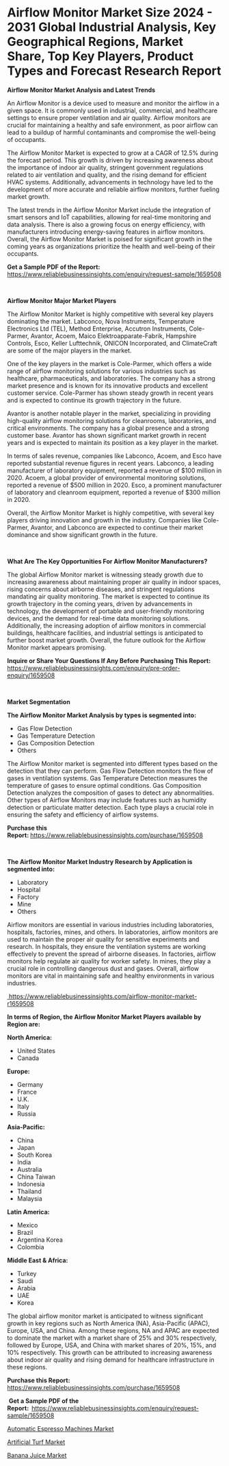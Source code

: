 <p><h1>Airflow Monitor Market Size 2024 - 2031 Global Industrial Analysis, Key Geographical Regions, Market Share, Top Key Players, Product Types and Forecast Research Report</h1></p><p><strong>Airflow Monitor Market Analysis and Latest Trends</strong></p>
<p><p>An Airflow Monitor is a device used to measure and monitor the airflow in a given space. It is commonly used in industrial, commercial, and healthcare settings to ensure proper ventilation and air quality. Airflow monitors are crucial for maintaining a healthy and safe environment, as poor airflow can lead to a buildup of harmful contaminants and compromise the well-being of occupants.</p><p>The Airflow Monitor Market is expected to grow at a CAGR of 12.5% during the forecast period. This growth is driven by increasing awareness about the importance of indoor air quality, stringent government regulations related to air ventilation and quality, and the rising demand for efficient HVAC systems. Additionally, advancements in technology have led to the development of more accurate and reliable airflow monitors, further fueling market growth.</p><p>The latest trends in the Airflow Monitor Market include the integration of smart sensors and IoT capabilities, allowing for real-time monitoring and data analysis. There is also a growing focus on energy efficiency, with manufacturers introducing energy-saving features in airflow monitors. Overall, the Airflow Monitor Market is poised for significant growth in the coming years as organizations prioritize the health and well-being of their occupants.</p></p>
<p><strong>Get a Sample PDF of the Report:&nbsp;</strong> <a href="https://www.reliablebusinessinsights.com/enquiry/request-sample/1659508">https://www.reliablebusinessinsights.com/enquiry/request-sample/1659508</a></p>
<p>&nbsp;</p>
<p><strong>Airflow Monitor Major Market Players</strong></p>
<p><p>The Airflow Monitor Market is highly competitive with several key players dominating the market. Labconco, Nova Instruments, Temperature Electronics Ltd (TEL), Method Enterprise, Accutron Instruments, Cole-Parmer, Avantor, Acoem, Maico Elektroapparate-Fabrik, Hampshire Controls, Esco, Keller Lufttechnik, ONICON Incorporated, and ClimateCraft are some of the major players in the market.</p><p>One of the key players in the market is Cole-Parmer, which offers a wide range of airflow monitoring solutions for various industries such as healthcare, pharmaceuticals, and laboratories. The company has a strong market presence and is known for its innovative products and excellent customer service. Cole-Parmer has shown steady growth in recent years and is expected to continue its growth trajectory in the future.</p><p>Avantor is another notable player in the market, specializing in providing high-quality airflow monitoring solutions for cleanrooms, laboratories, and critical environments. The company has a global presence and a strong customer base. Avantor has shown significant market growth in recent years and is expected to maintain its position as a key player in the market.</p><p>In terms of sales revenue, companies like Labconco, Acoem, and Esco have reported substantial revenue figures in recent years. Labconco, a leading manufacturer of laboratory equipment, reported a revenue of $100 million in 2020. Acoem, a global provider of environmental monitoring solutions, reported a revenue of $500 million in 2020. Esco, a prominent manufacturer of laboratory and cleanroom equipment, reported a revenue of $300 million in 2020.</p><p>Overall, the Airflow Monitor Market is highly competitive, with several key players driving innovation and growth in the industry. Companies like Cole-Parmer, Avantor, and Labconco are expected to continue their market dominance and show significant growth in the future.</p></p>
<p>&nbsp;</p>
<p><strong>What Are The Key Opportunities For Airflow Monitor Manufacturers?</strong></p>
<p><p>The global Airflow Monitor market is witnessing steady growth due to increasing awareness about maintaining proper air quality in indoor spaces, rising concerns about airborne diseases, and stringent regulations mandating air quality monitoring. The market is expected to continue its growth trajectory in the coming years, driven by advancements in technology, the development of portable and user-friendly monitoring devices, and the demand for real-time data monitoring solutions. Additionally, the increasing adoption of airflow monitors in commercial buildings, healthcare facilities, and industrial settings is anticipated to further boost market growth. Overall, the future outlook for the Airflow Monitor market appears promising.</p></p>
<p><strong>Inquire or Share Your Questions If Any Before Purchasing This Report:</strong> <a href="https://www.reliablebusinessinsights.com/enquiry/pre-order-enquiry/1659508">https://www.reliablebusinessinsights.com/enquiry/pre-order-enquiry/1659508</a></p>
<p>&nbsp;</p>
<p><strong>Market Segmentation</strong></p>
<p><strong>The Airflow Monitor Market Analysis by types is segmented into:</strong></p>
<p><ul><li>Gas Flow Detection</li><li>Gas Temperature Detection</li><li>Gas Composition Detection</li><li>Others</li></ul></p>
<p><p>The Airflow Monitor market is segmented into different types based on the detection that they can perform. Gas Flow Detection monitors the flow of gases in ventilation systems. Gas Temperature Detection measures the temperature of gases to ensure optimal conditions. Gas Composition Detection analyzes the composition of gases to detect any abnormalities. Other types of Airflow Monitors may include features such as humidity detection or particulate matter detection. Each type plays a crucial role in ensuring the safety and efficiency of airflow systems.</p></p>
<p><strong>Purchase this Report:&nbsp;</strong><a href="https://www.reliablebusinessinsights.com/purchase/1659508">https://www.reliablebusinessinsights.com/purchase/1659508</a></p>
<p>&nbsp;</p>
<p><strong>The Airflow Monitor Market Industry Research by Application is segmented into:</strong></p>
<p><ul><li>Laboratory</li><li>Hospital</li><li>Factory</li><li>Mine</li><li>Others</li></ul></p>
<p><p>Airflow monitors are essential in various industries including laboratories, hospitals, factories, mines, and others. In laboratories, airflow monitors are used to maintain the proper air quality for sensitive experiments and research. In hospitals, they ensure the ventilation systems are working effectively to prevent the spread of airborne diseases. In factories, airflow monitors help regulate air quality for worker safety. In mines, they play a crucial role in controlling dangerous dust and gases. Overall, airflow monitors are vital in maintaining safe and healthy environments in various industries.</p></p>
<p><a href="https://www.reliablebusinessinsights.com/airflow-monitor-market-r1659508">&nbsp;https://www.reliablebusinessinsights.com/airflow-monitor-market-r1659508</a></p>
<p><strong>In terms of Region, the Airflow Monitor Market Players available by Region are:</strong></p>
<p>
    <p> <strong> North America: </strong>
        <ul>
            <li>United States</li>
            <li>Canada</li>
        </ul>
        </p> 
    <p> <strong> Europe: </strong>
        <ul>
            <li>Germany</li>
            <li>France</li>
            <li>U.K.</li>
            <li>Italy</li>
            <li>Russia</li>
        </ul>
        </p> 
    <p> <strong> Asia-Pacific: </strong>
        <ul>
            <li>China</li>
            <li>Japan</li>
            <li>South Korea</li>
            <li>India</li>
            <li>Australia</li>
            <li>China Taiwan</li>
            <li>Indonesia</li>
            <li>Thailand</li>
            <li>Malaysia</li>
        </ul>
        </p> 
    <p> <strong> Latin America: </strong>
        <ul>
            <li>Mexico</li>
            <li>Brazil</li>
            <li>Argentina Korea</li>
            <li>Colombia</li>
        </ul>
        </p> 
    <p> <strong> Middle East & Africa: </strong>
        <ul>
            <li>Turkey</li>
            <li>Saudi</li>
            <li>Arabia</li>
            <li>UAE</li>
            <li>Korea</li>
        </ul>
    </p>
    </p>
<p><p>The global airflow monitor market is anticipated to witness significant growth in key regions such as North America (NA), Asia-Pacific (APAC), Europe, USA, and China. Among these regions, NA and APAC are expected to dominate the market with a market share of 25% and 30% respectively, followed by Europe, USA, and China with market shares of 20%, 15%, and 10% respectively. This growth can be attributed to increasing awareness about indoor air quality and rising demand for healthcare infrastructure in these regions.</p></p>
<p><strong>Purchase this Report: </strong><a href="https://www.reliablebusinessinsights.com/purchase/1659508">https://www.reliablebusinessinsights.com/purchase/1659508</a></p>
<p>&nbsp;<strong>Get a Sample PDF of the Report:&nbsp;&nbsp;</strong><a href="https://www.reliablebusinessinsights.com/enquiry/request-sample/1659508">https://www.reliablebusinessinsights.com/enquiry/request-sample/1659508</a></p>
<p><strong></strong></p>
<p><p><a href="https://www.linkedin.com/pulse/analyzing-automatic-espresso-machines-market-dynamics-0were">Automatic Espresso Machines Market</a></p><p><a href="https://www.linkedin.com/pulse/artificial-turf-market-outlook-complete-industry-analysis-1fpae">Artificial Turf Market</a></p><p><a href="https://github.com/abdelrhmankishk22/Market-Research-Report-List-5/blob/main/banana-juice-market.md">Banana Juice Market</a></p></p>